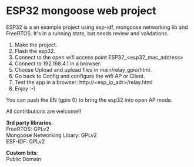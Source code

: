 # ESP32 mongoose web project

ESP32 is a an example project using esp-idf, mongoose networking lib and FreeRTOS.
It's in a running state, but needs review and validations.

1. Make the project.
2. Flash the esp32.
3. Connect to the open wifi access point ESP32_<esp32_mac_address>
4. Connect to 192.168.4.1 in a browser.
5. Choose Upload and upload files in main/relay_gpio/html.
6. Go back to Config and configure the wifi AP or Client.
7. Test the app in a browser: http://<esp_ip_adr>/relay.html
8. Enjoy :-)

You can push the EN (gpio 0) to bring the esp32 into open AP mode. 

All contributions are welcome!!

**3rd party libraries**:  
FreeRTOS: GPLv2  
Mongoose Networking Libary: GPLv2  
ESF-IDF: GPLv2  
  
**Custom bits**:  
Public Domain  
